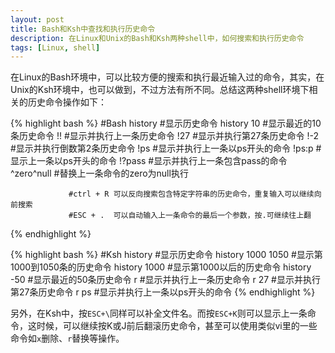 ```yaml
---
layout: post
title: Bash和Ksh中查找和执行历史命令
description: 在Linux和Unix的Bash和Ksh两种shell中，如何搜索和执行历史命令
tags: [Linux, shell]
---
```


在Linux的Bash环境中，可以比较方便的搜索和执行最近输入过的命令，其实，在Unix的Ksh环境中，也可以做到，不过方法有所不同。总结这两种shell环境下相关的历史命令操作如下：

<!--more-->

{% highlight bash %}
#Bash
history          #显示历史命令
history 10       #显示最近的10条历史命令
!!               #显示并执行上一条历史命令
!27              #显示并执行第27条历史命令
!-2              #显示并执行倒数第2条历史命令
!ps              #显示并执行上一条以ps开头的命令
!ps:p            #显示上一条以ps开头的命令
!?pass           #显示并执行上一条包含pass的命令
^zero^null       #替换上一条命令的zero为null执行

                 #ctrl + R 可以反向搜索包含特定字符串的历史命令，重复输入可以继续向前搜索
                 #ESC + .  可以自动输入上一条命令的最后一个参数，按.可继续往上翻
{% endhighlight %}

{% highlight bash %}
#Ksh
history              #显示历史命令
history 1000 1050    #显示第1000到1050条的历史命令
history 1000         #显示第1000以后的历史命令
history -50          #显示最近的50条历史命令
r                    #显示并执行上一条历史命令
r 27                 #显示并执行第27条历史命令
r ps                 #显示并执行上一条以ps开头的命令
{% endhighlight %}

另外，在Ksh中，按`ESC+\`同样可以补全文件名。而按`ESC+K`则可以显示上一条命令，这时候，可以继续按K或J前后翻滚历史命令，甚至可以使用类似vi里的一些命令如`x`删除、`r`替换等操作。
